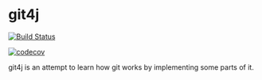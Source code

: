 # git4j

[![Build Status](https://travis-ci.org/ethiclab/git4j.svg?branch=master)](https://travis-ci.org/ethiclab/git4j)

[![codecov](https://codecov.io/gh/ethiclab/git4j/branch/master/graph/badge.svg)](https://codecov.io/gh/ethiclab/git4j)

git4j is an attempt to learn how git works by implementing some parts of it.
